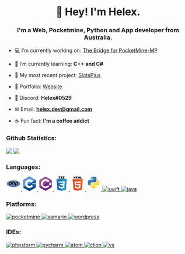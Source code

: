 <h1 align="center">👋 Hey! I'm Helex.</h1>
<h3 align="center">I'm a Web, Pocketmine, Python and App developer from Australia.</h3>

- 💻 I’m currently working on: [The Bridge for PocketMine-MP](https://github.com/HelexDev/TheBridge)

- 🌱 I’m currently learning: **C++ and C#**

- 📝 My most recent project: [SlotsPlus](https://github.com/HelexDev/SlotsPlus)

- 📖 Portfolio: [Website](https://helex.pages.dev)

- 💬 Discord: **Helex#0529**

- ✉ Email: **helex.dev@gmail.com**

- ☕ Fun fact: **I'm a coffee addict**

### Github Statistics:
![](https://github.com/HelexDev/HelexDev/blob/master/generated/overview.svg)
![](https://github.com/HelexDev/HelexDev/blob/master/generated/languages.svg)

<h3 align="left">Languages:</h3>
<p align="left"> <a href="https://www.php.net" target="_blank"> <img src="https://raw.githubusercontent.com/devicons/devicon/master/icons/php/php-original.svg" alt="php" width="40" height="40"/> <a href="https://www.w3schools.com/cpp/" target="_blank"> <img src="https://raw.githubusercontent.com/devicons/devicon/master/icons/cplusplus/cplusplus-original.svg" alt="cplusplus" width="40" height="40"/> </a> <a href="https://www.w3schools.com/cs/" target="_blank"> <img src="https://raw.githubusercontent.com/devicons/devicon/master/icons/csharp/csharp-original.svg" alt="csharp" width="40" height="40"/> </a> <a href="https://www.w3schools.com/css/" target="_blank"> <img src="https://raw.githubusercontent.com/devicons/devicon/master/icons/css3/css3-original-wordmark.svg" alt="css3" width="40" height="40"/> </a> <a href="https://www.w3.org/html/" target="_blank"> <img src="https://raw.githubusercontent.com/devicons/devicon/master/icons/html5/html5-original-wordmark.svg" alt="html5" width="40" height="40"/> </a> </a> <a href="https://www.python.org" target="_blank"> <img src="https://raw.githubusercontent.com/devicons/devicon/master/icons/python/python-original.svg" alt="python" width="40" height="40"/> <a href="https://swift.org/" target="_blank"> <img src="https://github.com/HelexDev/HelexDev/blob/master/58482ce4cef1014c0b5e4a4c.png" alt="swift" width="40" height="40"/> <a href="https://www.java.com" target="_blank"> <img src="https://github.com/HelexDev/HelexDev/blob/master/java-logo-1.png" alt="java" width="40" height="40"/> </a> </p>
  
<h3 align="left">Platforms:</h3>
<p align="left"> <a href="https://www.pocketmine.net/" target="_blank"> <img src="https://github.com/HelexDev/HelexDev/blob/master/pockemtmine.png" alt="pocketmine" width="40" height="40"/> <a href="https://dotnet.microsoft.com/apps/xamarin" target="_blank"> <img src="https://github.com/HelexDev/HelexDev/blob/master/xamarin.png" alt="xamarin" width="43" height="40"/> </a> <a href="https://wordpress.com" target="_blank"> <img src="https://github.com/HelexDev/HelexDev/blob/master/wordpress.png" alt="wordpress" width="43" height="43"/> </a> </p>
  
<h3 align="left">IDEs:</h3>
<p align="left"> <a href="https://www.jetbrains.com/phpstorm/" target="_blank"> <img src="https://github.com/HelexDev/HelexDev/blob/master/phpstorm.png" alt="phpstorm" width="40" height="40"/> <a href="https://www.jetbrains.com/pycharm/" target="_blank"> <img src="https://github.com/HelexDev/HelexDev/blob/master/pycharm.png" alt="pycharm" width="40" height="40"/> </a> <a href="https://atom.io/" target="_blank"> <img src="https://github.com/HelexDev/HelexDev/blob/master/atom.png" alt="atom" width="40" height="40"/> </a> <a href="https://www.jetbrains.com/clion/" target="_blank"> <img src="https://github.com/HelexDev/HelexDev/blob/master/clion.png" alt="clion" width="40" height="40"/> </a> <a href="https://visualstudio.microsoft.com/" target="_blank"> <img src="https://github.com/HelexDev/HelexDev/blob/master/visualstudio.png" alt="vs" width="40" height="40"/> </a> </p>  
  
